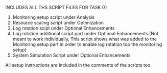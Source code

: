 INCLUDES ALL THS SCRIPT FILES FOR TASK 01 

1. Monitoring setup script under Analysis
2. Resource scaling script under Optimization
3. Log rotation scipt under Optional Enhancements
4. Log rotation additional script part under Optional Enhancements (Not meant to work individually, This script shows what was added to the Monitoring setup part in order to enable log rotation top the monitoring setup)
5. System Simulation Script under Optional Enhancements

All setup instructions are included in the comments of the scripts too.
